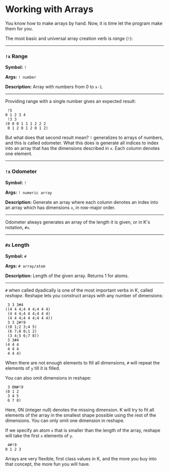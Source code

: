# Working with Arrays

You know how to make arrays by hand. Now, it is time let the program make them for you.

The most basic and universal array creation verb is *range* (`!`):

---

### `!x` Range

**Symbol:** `!`

**Args:** `! number`

**Description:** Array with numbers from 0 to `x-1`.

---

Providing range with a single number gives an expected result:

```
 !5
0 1 2 3 4
 !3 3
(0 0 0 1 1 1 2 2 2
 0 1 2 0 1 2 0 1 2)
```

But what does that second result mean? `!` generalizes to arrays of numbers, and this is called odometer.
What this does is generate all indices to index into an array that has the dimensions described in `x`.
Each column denotes one element.

---

### `!x` Odometer

**Symbol:** `!`

**Args:** `! numeric array`

**Description:** Generate an array where each column denotes an index into an array which has dimensions `x`,
in row-major order.

---

Odometer always generates an array of the length it is given, or in K's notation, `#x`.

---

### `#x` Length

**Symbol:** `#`

**Args:** `# array/atom`

**Description:** Length of the given array. Returns 1 for atoms.

---

`#` when called dyadically is one of the most important verbs in K, called *reshape*.
Reshape lets you construct arrays with any number of dimensions:

```
 3 3 3#4
((4 4 4;4 4 4;4 4 4)
 (4 4 4;4 4 4;4 4 4)
 (4 4 4;4 4 4;4 4 4))
 3 3 2#!9
((0 1;2 3;4 5)
 (6 7;8 0;1 2)
 (3 4;5 6;7 8))
 3 3#4
(4 4 4
 4 4 4
 4 4 4)
```

When there are not enough elements to fill all dimensions, `#` will repeat the elements of `y` till it is filled.

You can also omit dimensions in reshape:
```
 3 0N#!9
(0 1 2
 3 4 5
 6 7 8)
```

Here, 0N (integer null) denotes the missing dimension. 
K will try to fit all elements of the array in the smallest shape possible using the rest of the
dimensions. You can only omit one dimension in reshape.

If we specify an atom `x` that is smaller than the length of the array,
reshape will take the first `x` elements of `y`.

```
 4#!9
0 1 2 3
```
Arrays are very flexible, first class values in K, and the more you buy into that concept,
the more fun you will have. 

